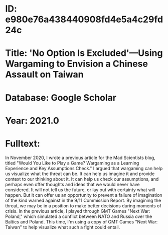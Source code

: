 # ID: e980e76a438440908fd4e5a4c29fd24c
# Title: 'No Option Is Excluded'—Using Wargaming to Envision a Chinese Assault on Taiwan
# Database: Google Scholar
# Year: 2021.0
# Fulltext:
In November 2020, I wrote a previous article for the Mad Scientists blog, titled "Would You Like to Play a Game?
Wargaming as a Learning Experience and Key Assumptions Check."
I argued that wargaming can help us visualize what the threat can be.
It can help us imagine it and provide context to our thinking about it.
It can help us check our assumptions, and perhaps even offer thoughts and ideas that we would never have considered.
It will not tell us the future, or lay out with certainty what will happen.
But it can offer us an opportunity to prevent a failure of imagination of the kind warned against in the 9/11 Commission Report.
By imagining the threat, we may be in a position to make better decisions during moments of crisis.
In the previous article, I played through GMT Games "Next War: Poland," which simulated a conflict between NATO and Russia over the Baltics and Poland.
This time, I'm using a copy of GMT Games "Next War: Taiwan" to help visualize what such a fight could entail.